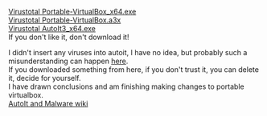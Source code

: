 [Virustotal Portable-VirtualBox_x64.exe](https://www.virustotal.com/gui/file/f801da3c5ffae5808b4c5de178f8cac7b0ea0b7eba15940346a20f1a6a9153a3?nocache=1)<br>
[Virustotal Portable-VirtualBox.a3x](https://www.virustotal.com/gui/file/e73cae9b42353c9ad546b7fe909412585572b7d44e05fbedbef9600d159f85f3?nocache=1)<br>
[Virustotal AutoIt3_x64.exe](https://www.virustotal.com/gui/file/92c6531a09180fae8b2aae7384b4cea9986762f0c271b35da09b4d0e733f9f45?nocache=1)<br>
If you don't like it, don't download it!<br>

I didn't insert any viruses into autoit, I have no idea, but probably such a misunderstanding can happen [here](https://github.com/vboxme/Portable-VirtualBox/issues/93).<br>
If you downloaded something from here, if you don't trust it, you can delete it, decide for yourself.<br>
I have drawn conclusions and am finishing making changes to portable virtualbox.<br>
[AutoIt and Malware wiki](https://www.autoitscript.com/wiki/AutoIt_and_Malware)<br>
